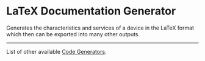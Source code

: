 # LaTeX Documentation Generator

Generates the characteristics and services of a device in the LaTeX format which then can be exported into many other outputs.


----------

List of other available [Code Generators](../Readme.md).